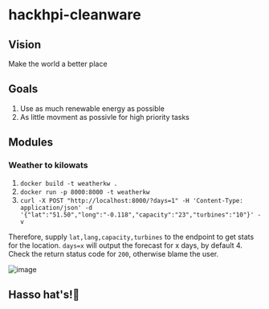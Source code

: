 # hackhpi-cleanware

## Vision

Make the world a better place

## Goals

1. Use as much renewable energy as possible
2. As little movment as possivle for high priority tasks

## Modules

### Weather to kilowats

1.    `docker build -t weatherkw .`
2.   `docker run -p 8000:8000 -t weatherkw`
3.    `curl -X POST "http://localhost:8000/?days=1" -H 'Content-Type: application/json' -d '{"lat":"51.50","long":"-0.118","capacity":"23","turbines":"10"}' -v `

Therefore, supply `lat,lang,capacity,turbines` to the endpoint to get stats for the location. `days=x` will output the forecast for x days, by default 4. Check the return status code for `200`, otherwise blame the user.

![image](https://user-images.githubusercontent.com/98784263/159130539-14998162-afcc-4fed-9fee-d6ca518ee9f5.png)

## Hasso hat's!🤑

